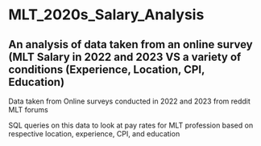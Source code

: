 # MLT_2020s_Salary_Analysis
An analysis of data taken from an online survey (MLT Salary in 2022 and 2023 VS a variety of conditions (Experience, Location, CPI, Education)
--
Data taken from Online surveys conducted in 2022 and 2023 from reddit MLT forums

SQL queries on this data to look at pay rates for MLT profession based on respective location, experience, CPI, and education
